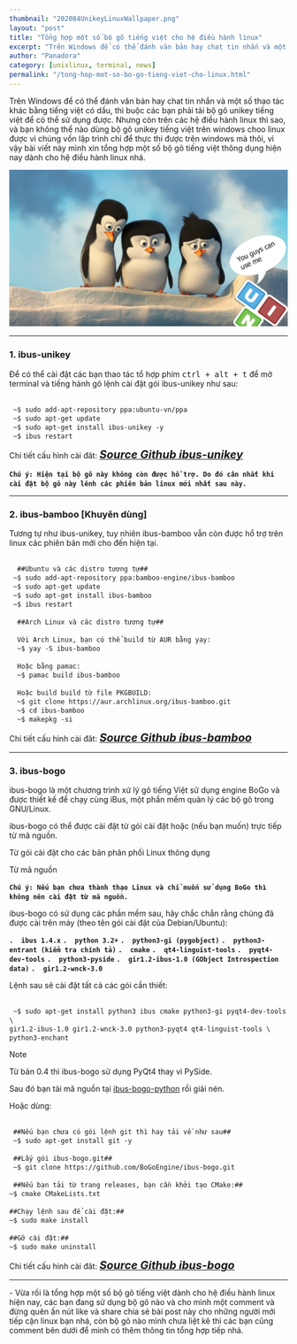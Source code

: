 ```yaml
---
thumbnail: "202084UnikeyLinuxWallpaper.png"
layout: "post"
title: "Tổng hợp một số bộ gõ tiếng việt cho hệ điều hành linux"
excerpt: "Trên Windows để có thể đánh văn bản hay chat tin nhắn và một số thao tác khác bằng tiếng việt có dấu..."
author: "Panadora"
category: [unixlinux, terminal, news]
permalink: "/tong-hop-mot-so-bo-go-tieng-viet-cho-linux.html"
---
```


Trên Windows để có thể đánh văn bản hay chat tin nhắn và một số thao tác khác bằng tiếng việt có dấu, thì buộc các bạn phải tải bộ gõ unikey tiếng việt để có thể sử dụng được. Nhưng còn trên các hệ điều hành linux thì sao, và bạn không thể nào dùng bộ gõ unikey tiếng việt trên windows choo linux được vì chúng vốn lập trình chỉ để thực thi được trên windows mà thôi, vì vậy bài viết này mình xin tổng hợp một số bộ gõ tiếng việt thông dụng hiện nay dành cho hệ điều hành linux nhá.

![image-1](../assets/images/202084UnikeyLinuxWallpaper.png)

<hr>
<h3>1. ibus-unikey</h3>

Để có thể cài đặt các bạn thao tác tổ hợp phím <kbd>ctrl + alt + t</kbd> để mở terminal và tiếng hành gõ lệnh cài đặt gói ibus-unikey như sau:

```terminal

 ~$ sudo add-apt-repository ppa:ubuntu-vn/ppa
 ~$ sudo apt-get update
 ~$ sudo apt-get install ibus-unikey -y
 ~$ ibus restart

```

Chi tiết cấu hình cài đăt: [<i style="font-size: 20px; font-weight: bold;" class="fab fa-github"> Source Github ibus-unikey</i>](https://github.com/vn-input/ibus-unikey)

**`Chú ý: Hiện tại bộ gõ này không còn được hỗ trợ. Do đó cân nhắt khi cài đặt bộ gõ này lênh các phiên bản linux mới nhất sau này.`**

<hr>
<h3>2. ibus-bamboo [Khuyên dùng]</h3>

Tương tự như ibus-unikey, tuy nhiên ibus-bamboo vẫn còn được hổ trợ trên linux các phiên bản mới cho đến hiện tại.

```terminal

  ##Ubuntu và các distro tương tự##
 ~$ sudo add-apt-repository ppa:bamboo-engine/ibus-bamboo
 ~$ sudo apt-get update
 ~$ sudo apt-get install ibus-bamboo
 ~$ ibus restart

  ##Arch Linux và các distro tương tự##

  Với Arch Linux, bạn có thể build từ AUR bằng yay:
  ~$ yay -S ibus-bamboo

  Hoặc bằng pamac:
  ~$ pamac build ibus-bamboo
  
  Hoặc build build từ file PKGBUILD:
  ~$ git clone https://aur.archlinux.org/ibus-bamboo.git
  ~$ cd ibus-bamboo
  ~$ makepkg -si

```

Chi tiết cấu hình cài đăt: [<i style="font-size: 20px; font-weight: bold;" class="fab fa-github"> Source Github ibus-bamboo</i>](https://github.com/BambooEngine/ibus-bamboo)

<hr>
<h3>3. ibus-bogo</h3>

ibus-bogo là một chương trình xử lý gõ tiếng Việt sử dụng engine BoGo và được thiết kế để chạy cùng iBus, một phần mềm quản lý các bộ gõ trong GNU/Linux.

ibus-bogo có thể được cài đặt từ gói cài đặt hoặc (nếu bạn muốn) trực tiếp từ mã nguồn.

Từ gói cài đặt cho các bản phân phối Linux thông dụng

Từ mã nguồn

**`Chú ý: Nếu bạn chưa thành thạo Linux và chỉ muốn sử dụng BoGo thì không nên cài đặt từ mã nguồn.`**

ibus-bogo có sử dụng các phần mềm sau, hãy chắc chắn rằng chúng đã được cài trên máy (theo tên gói cài đặt của Debian/Ubuntu):


  **`.  ibus 1.4.x`** 
  **`.  python 3.2+`** 
  **`.  python3-gi (pygobject)`** 
  **`.  python3-entrant (kiểm tra chính tả)`** 
  **`.  cmake`** 
  **`.  qt4-linguist-tools`** 
  **`.  pyqt4-dev-tools`** 
  **`.  python3-pyside`** 
  **`.  gir1.2-ibus-1.0 (GObject Introspection data)`** 
  **`.  gir1.2-wnck-3.0`** 


Lệnh sau sẽ cài đặt tất cả các gói cần thiết:

```terminal

 ~$ sudo apt-get install python3 ibus cmake python3-gi pyqt4-dev-tools \
gir1.2-ibus-1.0 gir1.2-wnck-3.0 python3-pyqt4 qt4-linguist-tools \
python3-enchant

```

Note

Từ bản 0.4 thì ibus-bogo sử dụng PyQt4 thay vì PySide.

Sau đó bạn tải mã nguồn tại [ibus-bogo-python](https://github.com/BoGoEngine/ibus-bogo-python/releases) rồi giải nén. 

Hoặc dùng:

```terminal
 
 ##Nếu bạn chưa có gói lệnh git thì hay tải về như sau##
 ~$ sudo apt-get install git -y

 ##Lấy gói ibus-bogo.git##
 ~$ git clone https://github.com/BoGoEngine/ibus-bogo.git

 ##Nếu bạn tải từ trang releases, bạn cần khởi tạo CMake:##
~$ cmake CMakeLists.txt

##Chạy lệnh sau để cài đặt:##
~$ sudo make install

##Gỡ cài đặt:##
~$ sudo make uninstall

```

Chi tiết cấu hình cài đăt: [<i style="font-size: 20px; font-weight: bold;" class="fab fa-github"> Source Github ibus-bogo</i>](https://github.com/BoGoEngine/ibus-bogo/blob/master/doc/sphinx/install.rst)

<hr>
- Vừa rồi là tổng hợp một số bộ gõ tiếng việt dành cho hệ điều hành linux hiện nay, các bạn đang sử dụng bộ gõ nào và cho mình một comment và đừng quên ấn nút like và share chia sẻ bài post này cho những người mới tiếp cận linux bạn nhá, còn bộ gõ nào mình chưa liệt kê thì các bạn cũng comment bên dưới để mình có thêm thông tin tổng hợp tiếp nhá.